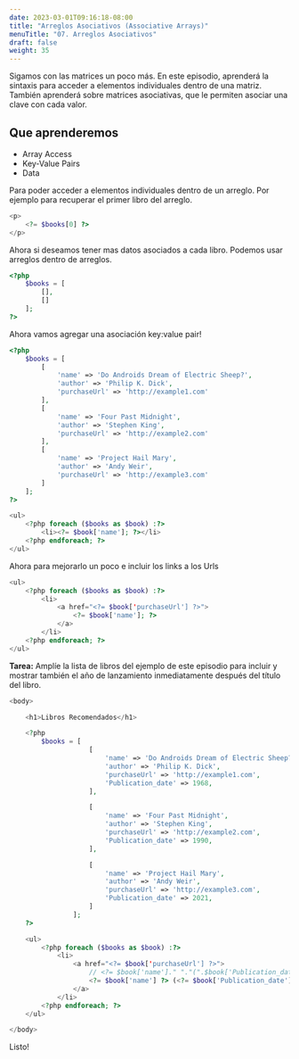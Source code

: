 ```yaml
---
date: 2023-03-01T09:16:18-08:00
title: "Arreglos Asociativos (Associative Arrays)"
menuTitle: "07. Arreglos Asociativos"
draft: false
weight: 35
---
```


Sigamos con las matrices un poco más. En este episodio, aprenderá la sintaxis para acceder a elementos individuales dentro de una matriz. También aprenderá sobre matrices asociativas, que le permiten asociar una clave con cada valor.

## Que aprenderemos
- Array Access
- Key-Value Pairs
- Data

Para poder acceder a elementos individuales dentro de un arreglo.
Por ejemplo para recuperar el primer libro del arreglo.
```php
<p>
    <?= $books[0] ?>
</p> 
```
Ahora si deseamos tener mas datos asociados a cada libro.
Podemos usar arreglos dentro de arreglos.
```php
<?php 
    $books = [
        [],
        []
    ];
?> 
```
Ahora vamos agregar una asociación key:value pair!
```php
<?php
    $books = [
        [
            'name' => 'Do Androids Dream of Electric Sheep?',
            'author' => 'Philip K. Dick',
            'purchaseUrl' => 'http://example1.com'
        ],
        [
            'name' => 'Four Past Midnight',
            'author' => 'Stephen King',
            'purchaseUrl' => 'http://example2.com'
        ],
        [
            'name' => 'Project Hail Mary',
            'author' => 'Andy Weir',
            'purchaseUrl' => 'http://example3.com'
        ]
    ];
?>

<ul>
    <?php foreach ($books as $book) :?>
        <li><?= $book['name']; ?></li>
    <?php endforeach; ?>
</ul> 
```
Ahora para mejorarlo un poco e incluir los links a los Urls
```php
<ul>
    <?php foreach ($books as $book) :?>
        <li>
            <a href="<?= $book['purchaseUrl'] ?>">
                <?= $book['name']; ?>
            </a>
        </li>
    <?php endforeach; ?>
</ul>
```

**Tarea:**
Amplíe la lista de libros del ejemplo de este episodio para incluir y mostrar también el año de lanzamiento inmediatamente después del título del libro.
```php
<body>

    <h1>Libros Recomendados</h1>

    <?php
        $books = [
                    [
                        'name' => 'Do Androids Dream of Electric Sheep?',
                        'author' => 'Philip K. Dick',
                        'purchaseUrl' => 'http://example1.com',
                        'Publication_date' => 1968,
                    ],

                    [
                        'name' => 'Four Past Midnight',
                        'author' => 'Stephen King',
                        'purchaseUrl' => 'http://example2.com',
                        'Publication_date' => 1990,
                    ],

                    [
                        'name' => 'Project Hail Mary',
                        'author' => 'Andy Weir',
                        'purchaseUrl' => 'http://example3.com',
                        'Publication_date' => 2021,
                    ]
                ];
    ?>

    <ul>
        <?php foreach ($books as $book) :?>
            <li>
                <a href="<?= $book['purchaseUrl'] ?>">
                    // <?= $book['name']." "."(".$book['Publication_date'].")"; ?>
                    <?= $book['name'] ?> (<?= $book['Publication_date']?>)
                </a>
            </li>
        <?php endforeach; ?>
    </ul>

</body> 
```
Listo!
